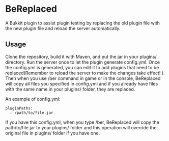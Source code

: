 BeReplaced
==========

A Bukkit plugin to assist plugin testing by replacing the old plugin file with the new plugin file and reload the server automatically.

Usage
----------

Clone the repository, build it with Maven, and put the jar in your plugins/ directory. Run the server once to let the plugin generate config.yml. Once the config.yml is generated, you can edit it to add plugins that need to be replaced(Remember to reload the server to make the changes take effect! ). Then when you use /ber command in game or in the console, BeReplaced will copy all files you specified in config.yml and if you already have files with the same name in your plugins/ folder, they are replaced.

An example of config.yml:

    pluginPaths:
      - /path/to/file.jar

If you have this config.yml, when you type /ber, BeReplaced will copy the path/to/file.jar to your plugins/ folder and this operation will override the original file in plugins/ folder if you have one.
